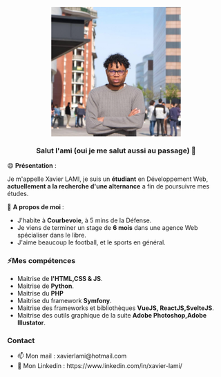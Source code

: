 <p align="center">
  <img align="center" alt="Picture" src="https://github.com/XaviLami/XaviLami/blob/main/img/Photo%20pp.png" width="300" />
</p>
<h3 align="center"> Salut l'ami (oui je me salut aussi au passage)  👋</h3>

😄 <b>Présentation</b> : <br>
<p>Je m'appelle Xavier LAMI, je suis un <b>étudiant</b> en Développement Web, <b>actuellement a la recherche d'une alternance</b> a fin de poursuivre mes études.</p>

💬 <b>A propos de moi </b>: 
<ul>
  <li> J'habite à <b>Courbevoie</b>, à 5 mins de la Défense.
  <li> Je viens de terminer un stage de <b>6 mois</b> dans une agence Web spécialiser dans le libre. </li>
  <li> J'aime beaucoup le football, et le sports en général. </li>
</ul>
<h3>⚡Mes compétences </h3>
<ul>
  <li> Maitrise de <b>l'HTML,CSS & JS</b>.</li>
  <li> Maitrise de <b>Python</b>.</li>
  <li> Maitrise du <b>PHP</b> </li>
  <li> Maitrise du framework <b> Symfony</b>.</li>
  <li> Maitrise des frameworks et bibliothèques <b>VueJS, ReactJS,SvelteJS</b>.</li>
  <li> Maitrise des outils graphique de la suite <b>Adobe Photoshop,Adobe Illustator</b>.</li>
</ul>
    <h3> Contact</h3>
    <ul>
      <li> 📫 Mon mail : xavierlami@hotmail.com </li>
      <li> 💼 Mon Linkedin : https://www.linkedin.com/in/xavier-lami/ </li>
    </ul>

<!--
**XaviLami/XaviLami** is a ✨ _special_ ✨ repository because its `README.md` (this file) appears on your GitHub profile.

Here are some ideas to get you started:

- 🔭 I’m currently working on ...
- 🌱 I’m currently learning ...
- 👯 I’m looking to collaborate on ...
- 🤔 I’m looking for help with ...
- 💬 Ask me about ...
- 📫 How to reach me: ...
- 😄 Pronouns: ...
- ⚡ Fun fact: ...
-->

